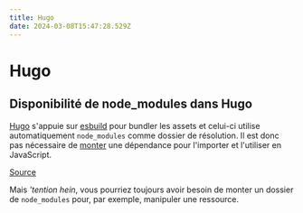 ```yaml
---
title: Hugo
date: 2024-03-08T15:47:28.529Z
---
```

# Hugo

## Disponibilité de node_modules dans Hugo

[Hugo](https://gohugo.io) s'appuie sur [esbuild](https://esbuild.github.io) pour bundler les assets et celui-ci utilise automatiquement `node_modules` comme dossier de résolution. Il est donc pas nécessaire de [monter](https://gohugo.io/hugo-modules/configuration/#module-configuration-mounts) une dépendance pour l'importer et l'utiliser en JavaScript.

[Source](https://gohugo.io/hugo-pipes/js/#include-dependencies-in-packagejson--node_modules)

Mais _'tention hein_, vous pourriez toujours avoir besoin de monter un dossier de `node_modules` pour, par exemple, manipuler une ressource.
